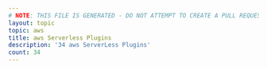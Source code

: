 ```yaml
---
# NOTE: THIS FILE IS GENERATED - DO NOT ATTEMPT TO CREATE A PULL REQUEST TO UPDATE THE DATA. 
layout: topic
topic: aws
title: aws Serverless Plugins
description: '34 aws ServerLess Plugins'
count: 34
---
```

